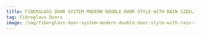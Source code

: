 ```yaml
---
title: FIBERGLASS DOOR SYSTEM MODERN DOUBLE DOOR STYLE WITH RAIN SIDELIGHTS
tag: Fibreglass Doors
image: /img/fiberglass-door-system-modern-double-door-style-with-rain-sidelights.jpg
---
```

